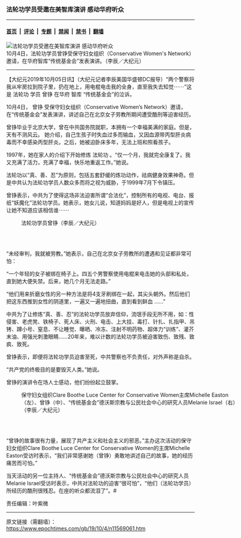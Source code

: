 ### 法轮功学员受邀在美智库演讲 感动华府听众

---

#### [首页](../../../..?n11569061) &nbsp;|&nbsp; [评论](../../../../../epoch-comment?n11569061) &nbsp;|&nbsp; [专题](../../../../../epoch-special?n11569061) &nbsp;|&nbsp; [禁闻](../../../../../epoch-news?n11569061) &nbsp;|&nbsp; [禁书](../../../../../books?n11569061) &nbsp;|&nbsp; [翻墙](https://github.com/gfw-breaker/nogfw/blob/master/README.md?n11569061)


<div><img alt="法轮功学员受邀在美智库演讲 感动华府听众" class="attachment-djy_600_400 size-djy_600_400 wp-post-image" src="https://i.epochtimes.com/assets/uploads/2019/10/004-1-600x400.jpg"/>
<div class="caption">
 10月4日，法轮功学员曾铮受保守妇女组织（Conservative Women's Network）邀请，在华府智库“传统基金会”发表演讲。（李辰／大纪元）
</div></div><hr/><div class="post_content" id="artbody" itemprop="articleBody">
 <!-- article content begin -->
 <p>
  【大纪元2019年10月05日讯】（大纪元记者李辰美国华盛顿DC报导）“两个警察将我从牢房拉到院子里，扔在地上，用电棍电击我的全身，直至我失去知觉⋯⋯”这是
  <ok href="https://www.epochtimes.com/gb/tag/%E6%B3%95%E8%BD%AE%E5%8A%9F.html">
   法轮功
  </ok>
  学员
  <ok href="https://www.epochtimes.com/gb/tag/%E6%9B%BE%E9%93%AE.html">
   曾铮
  </ok>
  在华府
  <ok href="https://www.epochtimes.com/gb/tag/%E6%99%BA%E5%BA%93.html">
   智库
  </ok>
  “传统基金会”的泣诉。
 </p>
 <p>
  10月4日，
  <ok href="https://www.epochtimes.com/gb/tag/%E6%9B%BE%E9%93%AE.html">
   曾铮
  </ok>
  受保守妇女组织（Conservative Women’s Network）邀请，在“传统基金会”发表演讲，讲述自己在北京女子劳教所期间遭受酷刑等迫害经历。
 </p>
 <p>
  曾铮毕业于北京大学，曾在中共国务院就职，本拥有一个幸福美满的家庭。但是，天有不测风云。 她介绍，自己生孩子时失血过多而输血，又因血源带丙型肝炎病毒而不幸感染丙型肝炎。之后，她被迫卧床多年，无法上班和照看孩子。
 </p>
 <p>
  1997年，她在家人的介绍下开始修炼
  <ok href="https://www.epochtimes.com/gb/tag/%E6%B3%95%E8%BD%AE%E5%8A%9F.html">
   法轮功
  </ok>
  。“仅一个月，我就完全康复了。我又充满了活力，充满了幸福，快乐地重返工作。”她说。
 </p>
 <p>
  法轮功以“真、善、忍”为原则，包括五套舒缓的炼功动作，祛病健身效果神奇。但是中共认为法轮功学员人数众多而将之视为威胁，于1999年7月下令镇压。
 </p>
 <p>
  曾铮表示，中共为了使得这场非法迫害所谓“合法化”，控制所有的电视、电台、报纸“妖魔化”法轮功学员。她表示，她女儿说，知道妈妈是好人，但是电视上的宣传让她不知道应该相信谁⋯⋯
 </p>
 <figure aria-describedby="caption-attachment-11569197" class="wp-caption aligncenter" id="attachment_11569197" style="width: 592px">
  <ok href="https://i.epochtimes.com/assets/uploads/2019/10/006-1.jpg" target="_blank">
   <img alt="" class="size-medium_vertical wp-image-11569197" src="https://i.epochtimes.com/assets/uploads/2019/10/006-1-592x400.jpg"/>
  </ok>
  <br/><figcaption class="wp-caption-text" id="caption-attachment-11569197">
   法轮功学员曾铮（李辰／大纪元）
  </figcaption><br/>
 </figure><br/>
 <p>
  “未经审判，我就被劳教。”她表示，自己在北京女子劳教所的遭遇和见证都非常可怕：
 </p>
 <p>
  “一个年轻的女子被绑在椅子上。四五个男警察使用电棍来电击她的头部和私处，直到她大便失禁。后来，她几个月无法走路。”
 </p>
 <p>
  “他们用来折磨女性的另一种方法是将4支牙刷绑在一起，其尖头朝外。然后他们把这东西推到女性的阴道里，一遍又一遍地扭曲，直到看到鲜血 ……”
 </p>
 <p>
  中共为了让修炼“真、善、忍”的法轮功学员放弃信仰，流氓手段无所不用，如：性侵害、老虎凳、铁椅子、死人床、火刑、电击、上大挂、毒打、针扎、扎指甲、吊铐、蹲小号、窒息、不让睡觉、曝晒、冷冻、注射不明药物、超体力“训练”、灌芥末油、用强光刺激眼睛……20年来，难以计数的法轮功学员被迫害致伤、致残、致疯、致死。
 </p>
 <p>
  曾铮表示，即便将法轮功学员迫害至死，中共警察也不负责任，对外声称是自杀。
 </p>
 <p>
  “共产党的终极目的是要毁灭人类。”她说。
 </p>
 <p>
  曾铮的演讲令在场人士感动，他们纷纷起立鼓掌。
 </p>
 <figure aria-describedby="caption-attachment-11569133" class="wp-caption aligncenter" id="attachment_11569133" style="width: 576px">
  <ok href="https://i.epochtimes.com/assets/uploads/2019/10/00505.jpg" target="_blank">
   <img alt="" class="size-medium_vertical wp-image-11569133" src="https://i.epochtimes.com/assets/uploads/2019/10/00505-576x400.jpg"/>
  </ok>
  <br/><figcaption class="wp-caption-text" id="caption-attachment-11569133">
   保守妇女组织Clare Boothe Luce Center for Conservative Women主席Michelle Easton（左）、曾铮（中）、“传统基金会”德沃斯宗教与公民社会中心的研究人员Melanie Israel（右）（李辰／大纪元）
  </figcaption><br/>
 </figure><br/>
 <p>
  “曾铮的故事很有力量，展现了共产主义和社会主义的邪恶。”主办这次活动的保守妇女组织Clare Boothe Luce Center for Conservative Women的主席Michelle Easton受访时表示，“我们非常感谢她（曾铮）勇敢地讲述自己的故事，她的经历痛苦而可怕。”
 </p>
 <p>
  当天活动的另一位主持人、“传统基金会”德沃斯宗教与公民社会中心的研究人员Melanie Israel受访时表示，中共对法轮功的迫害“很可怕”，“他们（法轮功学员）所经历的酷刑很残忍。在座的听众都流泪了”。#
 </p>
 <p>
  责任编辑：叶紫微
 </p>
 <!-- article content end -->
 <div id="below_article_ad">
 </div>
</div>


---

原文链接（需翻墙）：https://www.epochtimes.com/gb/19/10/4/n11569061.htm